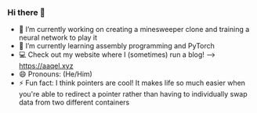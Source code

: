### Hi there 👋

<!--
**Masacaai/Masacaai** is a ✨ _special_ ✨ repository because its `README.md` (this file) appears on your GitHub profile.

Here are some ideas to get you started:
-->

- 🔭 I’m currently working on creating a minesweeper clone and training a neural network to play it
- 🌱 I’m currently learning assembly programming and PyTorch
- :computer: Check out my website where I (sometimes) run a blog! --> https://aaqel.xyz
- 😄 Pronouns: (He/Him)
- ⚡ Fun fact: I think pointers are cool! It makes life so much easier when you're able to redirect a pointer rather than having to individually swap data from two different containers


